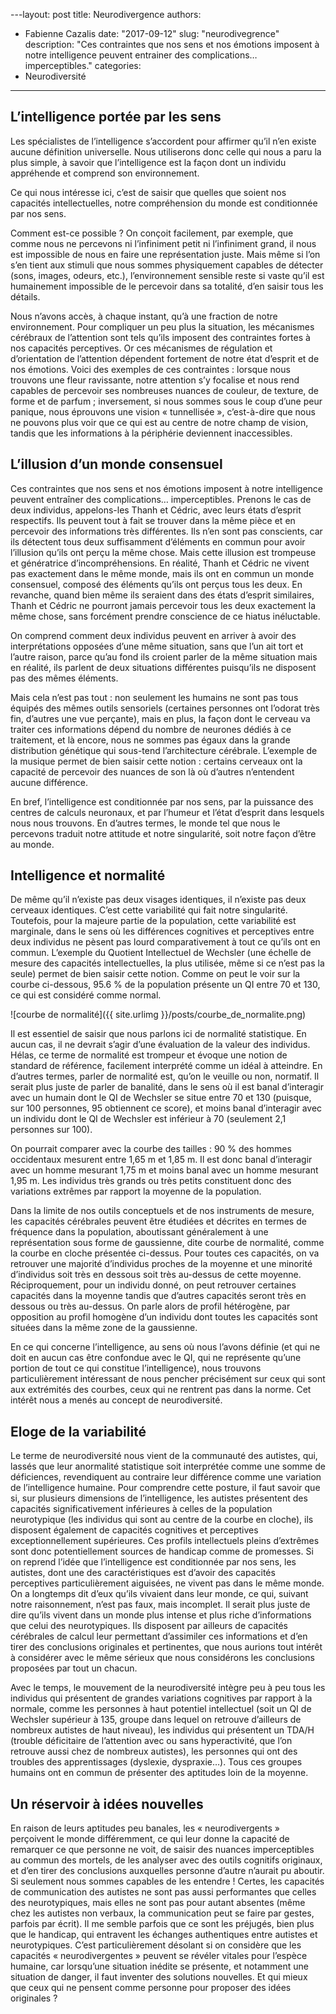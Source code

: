 ---layout: post
title: Neurodivergence
authors: 
  - Fabienne Cazalis
date: "2017-09-12"
slug: "neurodivegrence"
description: "Ces contraintes que nos sens et nos émotions imposent à notre intelligence peuvent entrainer des complications… imperceptibles."
categories:
  - Neurodiversité
---

## L’intelligence portée par les sens

Les spécialistes de l’intelligence s’accordent pour affirmer qu’il n’en existe aucune définition universelle. Nous utiliserons donc celle qui nous a paru la plus simple, à savoir que l’intelligence est la façon dont un individu appréhende et comprend son environnement. 

Ce qui nous intéresse ici, c’est de saisir que quelles que soient nos capacités intellectuelles, notre compréhension du monde est conditionnée par nos sens. 

Comment est-ce possible ? On conçoit facilement, par exemple, que comme nous ne percevons ni l’infiniment petit ni l’infiniment grand, il nous est impossible de nous en faire une représentation juste. Mais même si l’on s’en tient aux stimuli que nous sommes physiquement capables de détecter (sons, images, odeurs, etc.), l’environnement sensible reste si vaste qu’il est humainement impossible de le percevoir dans sa totalité, d’en saisir tous les détails. 

Nous n’avons accès, à chaque instant, qu’à une fraction de notre environnement. Pour compliquer un peu plus la situation, les mécanismes cérébraux de l’attention sont tels qu’ils imposent des contraintes fortes à nos capacités perceptives. Or ces mécanismes de régulation et d’orientation de l’attention dépendent fortement de notre état d’esprit et de nos émotions. Voici des exemples de ces contraintes : lorsque nous trouvons une fleur ravissante, notre attention s’y focalise et nous rend capables de percevoir ses nombreuses nuances de couleur, de texture, de forme et de parfum ; inversement, si nous sommes sous le coup d’une peur panique, nous éprouvons une vision « tunnellisée », c’est-à-dire que nous ne pouvons plus voir que ce qui est au centre de notre champ de vision, tandis que les informations à la périphérie deviennent inaccessibles.

## L’illusion d’un monde consensuel

Ces contraintes que nos sens et nos émotions imposent à notre intelligence peuvent entraîner des complications… imperceptibles. Prenons le cas de deux individus, appelons-les Thanh et Cédric, avec leurs états d’esprit respectifs. Ils peuvent tout à fait se trouver dans la même pièce et en percevoir des informations très différentes. Ils n’en sont pas conscients, car ils détectent tous deux suffisamment d’éléments en commun pour avoir l’illusion qu’ils ont perçu la même chose. Mais cette illusion est trompeuse et génératrice d’incompréhensions. En réalité, Thanh et Cédric ne vivent pas exactement dans le même monde, mais ils ont en commun un monde consensuel, composé des éléments qu’ils ont perçus tous les deux. En revanche, quand bien même ils seraient dans des états d’esprit similaires, Thanh et Cédric ne pourront jamais percevoir tous les deux exactement la même chose, sans forcément prendre conscience de ce hiatus inéluctable.

On comprend comment deux individus peuvent en arriver à avoir des interprétations opposées d’une même situation, sans que l’un ait tort et l’autre raison, parce qu’au fond ils croient parler de la même situation mais en réalité, ils parlent de deux situations différentes puisqu’ils ne disposent pas des mêmes éléments.

Mais cela n’est pas tout : non seulement les humains ne sont pas tous équipés des mêmes outils sensoriels (certaines personnes ont l’odorat très fin, d’autres une vue perçante), mais en plus, la façon dont le cerveau va traiter ces informations dépend du nombre de neurones dédiés à ce traitement, et là encore, nous ne sommes pas égaux dans la grande distribution génétique qui sous-tend l’architecture cérébrale. L’exemple de la musique permet de bien saisir cette notion : certains cerveaux ont la capacité de percevoir des nuances de son là où d’autres n’entendent aucune différence.

En bref, l’intelligence est conditionnée par nos sens, par la puissance des centres de calculs neuronaux, et par l’humeur et l’état d’esprit dans lesquels nous nous trouvons. En d’autres termes, le monde tel que nous le percevons traduit notre attitude et notre singularité, soit notre façon d’être au monde.

## Intelligence et normalité

De même qu’il n’existe pas deux visages identiques, il n’existe pas deux cerveaux identiques. C’est cette variabilité qui fait notre singularité. Toutefois, pour la majeure partie de la population, cette variabilité est marginale, dans le sens où les différences cognitives et perceptives entre deux individus ne pèsent pas lourd comparativement à tout ce qu’ils ont en commun. L’exemple du Quotient Intellectuel de Wechsler (une échelle de mesure des capacités intellectuelles, la plus utilisée, même si ce n’est pas la seule) permet de bien saisir cette notion. Comme on peut le voir sur la courbe ci-dessous, 95.6 % de la population présente un QI entre 70 et 130, ce qui est considéré comme normal.

![courbe de normalité]({{ site.urlimg }}/posts/courbe_de_normalite.png)


Il est essentiel de saisir que nous parlons ici de normalité statistique. En aucun cas, il ne devrait s’agir d’une évaluation de la valeur des individus. Hélas, ce terme de normalité est trompeur et évoque une notion de standard de référence, facilement interprété comme un idéal à atteindre. En d’autres termes, parler de normalité est, qu’on le veuille ou non, normatif. Il serait plus juste de parler de banalité, dans le sens où il est banal d’interagir avec un humain dont le QI de Wechsler se situe entre 70 et 130 (puisque, sur 100 personnes, 95 obtiennent ce score), et moins banal d’interagir avec un individu dont le QI de Wechsler est inférieur à 70 (seulement 2,1 personnes sur 100).

On pourrait comparer avec la courbe des tailles : 90 % des hommes occidentaux mesurent entre 1,65 m et 1,85 m. Il est donc banal d’interagir avec un homme mesurant 1,75 m et moins banal avec un homme mesurant 1,95 m. Les individus très grands ou très petits constituent donc des variations extrêmes par rapport la moyenne de la population.

Dans la limite de nos outils conceptuels et de nos instruments de mesure, les capacités cérébrales peuvent être étudiées et décrites en termes de fréquence dans la population, aboutissant généralement à une représentation sous forme de gaussienne, dite courbe de normalité, comme la courbe en cloche présentée ci-dessus. Pour toutes ces capacités, on va retrouver une majorité d’individus proches de la moyenne et une minorité d’individus soit très en dessous soit très au-dessus de cette moyenne. Réciproquement, pour un individu donné, on peut retrouver certaines capacités dans la moyenne tandis que d’autres capacités seront très en dessous ou très au-dessus. On parle alors de profil hétérogène, par opposition au profil homogène d’un individu dont toutes les capacités sont situées dans la même zone de la gaussienne.

En ce qui concerne l’intelligence, au sens où nous l’avons définie (et qui ne doit en aucun cas être confondue avec le QI, qui ne représente qu’une portion de tout ce qui constitue l’intelligence), nous trouvons particulièrement intéressant de nous pencher précisément sur ceux qui sont aux extrémités des courbes, ceux qui ne rentrent pas dans la norme. Cet intérêt nous a menés au concept de neurodiversité.

## Eloge de la variabilité

Le terme de neurodiversité nous vient de la communauté des autistes, qui, lassés que leur anormalité statistique soit interprétée comme une somme de déficiences, revendiquent au contraire leur différence comme une variation de l’intelligence humaine. Pour comprendre cette posture, il faut savoir que si, sur plusieurs dimensions de l’intelligence, les autistes présentent des capacités significativement inférieures à celles de la population neurotypique (les individus qui sont au centre de la courbe en cloche), ils disposent également de capacités cognitives et perceptives exceptionnellement supérieures. Ces profils intellectuels pleins d’extrêmes sont donc potentiellement sources de handicap comme de promesses. Si on reprend l’idée que l’intelligence est conditionnée par nos sens, les autistes, dont une des caractéristiques est d’avoir des capacités perceptives particulièrement aiguisées, ne vivent pas dans le même monde. On a longtemps dit d’eux qu’ils vivaient dans leur monde, ce qui, suivant notre raisonnement, n’est pas faux, mais incomplet. Il serait plus juste de dire qu’ils vivent dans un monde plus intense et plus riche d’informations que celui des neurotypiques. Ils disposent par ailleurs de capacités cérébrales de calcul leur permettant d’assimiler ces informations et d’en tirer des conclusions originales et pertinentes, que nous aurions tout intérêt à considérer avec le même sérieux que nous considérons les conclusions proposées par tout un chacun.

Avec le temps, le mouvement de la neurodiversité intègre peu à peu tous les individus qui présentent de grandes variations cognitives par rapport à la normale, comme les personnes à haut potentiel intellectuel (soit un QI de Wechsler supérieur à 135, groupe dans lequel on retrouve d’ailleurs de nombreux autistes de haut niveau), les individus qui présentent un TDA/H (trouble déficitaire de l’attention avec ou sans hyperactivité, que l’on retrouve aussi chez de nombreux autistes), les personnes qui ont des troubles des apprentissages (dyslexie, dyspraxie…). Tous ces groupes humains ont en commun de présenter des aptitudes loin de la moyenne.

## Un réservoir à idées nouvelles

En raison de leurs aptitudes peu banales, les « neurodivergents » perçoivent le monde différemment, ce qui leur donne la capacité de remarquer ce que personne ne voit, de saisir des nuances imperceptibles au commun des mortels, de les analyser avec des outils cognitifs originaux, et d’en tirer des conclusions auxquelles personne d’autre n’aurait pu aboutir. Si seulement nous sommes capables de les entendre ! Certes, les capacités de communication des autistes ne sont pas aussi performantes que celles des neurotypiques, mais elles ne sont pas pour autant absentes (même chez les autistes non verbaux, la communication peut se faire par gestes, parfois par écrit). Il me semble parfois que ce sont les préjugés, bien plus que le handicap, qui entravent les échanges authentiques entre autistes et neurotypiques. C’est particulièrement désolant si on considère que les capacités « neurodivergentes » peuvent se révéler vitales pour l’espèce humaine, car lorsqu’une situation inédite se présente, et notamment une situation de danger, il faut inventer des solutions nouvelles. Et qui mieux que ceux qui ne pensent comme personne pour proposer des idées originales ?
